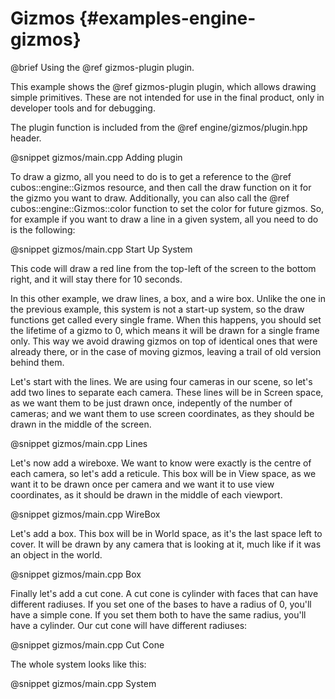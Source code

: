 # Gizmos {#examples-engine-gizmos}

@brief Using the @ref gizmos-plugin plugin.

This example shows the @ref gizmos-plugin plugin, which allows drawing simple primitives. These are not intended for use in the final product, only in developer tools and for debugging.

The plugin function is included from the @ref engine/gizmos/plugin.hpp header.

@snippet gizmos/main.cpp Adding plugin

To draw a gizmo, all you need to do is to get a reference to the @ref cubos::engine::Gizmos resource, and then call the draw function on it for the gizmo you want to draw. Additionally, you can also call the @ref cubos::engine::Gizmos::color function to set the color for future gizmos. So, for example if you want to draw a line in a given system, all you need to do is the following:

@snippet gizmos/main.cpp Start Up System

This code will draw a red line from the top-left of the screen to the bottom right, and it will stay there for 10 seconds.

In this other example, we draw lines, a box, and a wire box. Unlike the one in the previous example, this system is not a start-up system, so the draw functions get called every single frame. When this happens, you should set the lifetime of a gizmo to 0, which means it will be drawn for a single frame only. This way we avoid drawing gizmos on top of identical ones that were already there, or in the case of moving gizmos, leaving a trail of old version behind them.

Let's start with the lines. We are using four cameras in our scene, so let's add two lines to separate each camera. These lines will be in Screen space, as we want them to be just drawn once, indepently of the number of cameras; and we want them to use screen coordinates, as they should be drawn in the middle of the screen.

@snippet gizmos/main.cpp Lines

Let's now add a wireboxe. We want to know were exactly is the centre of each camera, so let's add a reticule. This box will be in View space, as we want it to be drawn once per camera and we want it to use view coordinates, as it should be drawn in the middle of each viewport.

@snippet gizmos/main.cpp WireBox

Let's add a box. This box will be in World space, as it's the last space left to cover. It will be drawn by any camera that is looking at it, much like if it was an object in the world.

@snippet gizmos/main.cpp Box

Finally let's add a cut cone. A cut cone is cylinder with faces that can have different radiuses. If you set one of the bases to have a radius of 0, you'll have a simple cone. If you set them both to have the same radius, you'll have a cylinder. Our cut cone will have different radiuses:

@snippet gizmos/main.cpp Cut Cone

The whole system looks like this:

@snippet gizmos/main.cpp System
